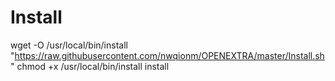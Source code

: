 # Install

  wget -O /usr/local/bin/install "https://raw.githubusercontent.com/nwqionm/OPENEXTRA/master/Install.sh"
  chmod +x /usr/local/bin/install
  install
